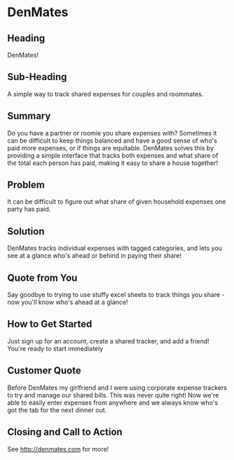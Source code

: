 # DenMates #

<!-- 
> This material was originally posted [here](http://www.quora.com/What-is-Amazons-approach-to-product-development-and-product-management). It is reproduced here for posterities sake.

There is an approach called "working backwards" that is widely used at Amazon. They work backwards from the customer, rather than starting with an idea for a product and trying to bolt customers onto it. While working backwards can be applied to any specific product decision, using this approach is especially important when developing new products or features.

For new initiatives a product manager typically starts by writing an internal press release announcing the finished product. The target audience for the press release is the new/updated product's customers, which can be retail customers or internal users of a tool or technology. Internal press releases are centered around the customer problem, how current solutions (internal or external) fail, and how the new product will blow away existing solutions.

If the benefits listed don't sound very interesting or exciting to customers, then perhaps they're not (and shouldn't be built). Instead, the product manager should keep iterating on the press release until they've come up with benefits that actually sound like benefits. Iterating on a press release is a lot less expensive than iterating on the product itself (and quicker!).

If the press release is more than a page and a half, it is probably too long. Keep it simple. 3-4 sentences for most paragraphs. Cut out the fat. Don't make it into a spec. You can accompany the press release with a FAQ that answers all of the other business or execution questions so the press release can stay focused on what the customer gets. My rule of thumb is that if the press release is hard to write, then the product is probably going to suck. Keep working at it until the outline for each paragraph flows. 

Oh, and I also like to write press-releases in what I call "Oprah-speak" for mainstream consumer products. Imagine you're sitting on Oprah's couch and have just explained the product to her, and then you listen as she explains it to her audience. That's "Oprah-speak", not "Geek-speak".

Once the project moves into development, the press release can be used as a touchstone; a guiding light. The product team can ask themselves, "Are we building what is in the press release?" If they find they're spending time building things that aren't in the press release (overbuilding), they need to ask themselves why. This keeps product development focused on achieving the customer benefits and not building extraneous stuff that takes longer to build, takes resources to maintain, and doesn't provide real customer benefit (at least not enough to warrant inclusion in the press release).
 -->
 
## Heading ##
 DenMates!

## Sub-Heading ##
 A simple way to track shared expenses for couples and roommates.

## Summary ##
 Do you have a partner or roomie you share expenses with? Sometimes it can be difficult to keep things balanced and have a good sense of who's paid more expenses, or if things are equitable. DenMates solves this by providing a simple interface that tracks both expenses and what share of the total each person has paid, making it easy to share a house together!

## Problem ##
 It can be difficult to figure out what share of given household expenses one party has paid.

## Solution ##
 DenMates tracks individual expenses with tagged categories, and lets you see at a glance who's ahead or behind in paying their share!

## Quote from You ##
 Say goodbye to trying to use stuffy excel sheets to track things you share - now you'll know who's ahead at a glance!

## How to Get Started ##
 Just sign up for an account, create a shared tracker, and add a friend! You're ready to start immediately

## Customer Quote ##
  Before DenMates my girlfriend and I were using corporate expense trackers to try and manage our shared bills. This was never quite right! Now we're able to easily enter expenses from anywhere and we always know who's got the tab for the next dinner out.

## Closing and Call to Action ##
 See http://denmates.com for more!
